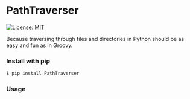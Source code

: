 # PathTraverser

[![License: MIT](https://img.shields.io/badge/License-MIT-yellow.svg)](https://opensource.org/licenses/MIT)

Because traversing through files and directories in Python should be as easy and fun as in Groovy.


### Install with pip

```bash
$ pip install PathTraverser
```

### Usage

